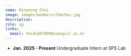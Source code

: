 ```yaml
---
name: Minyeong Choi
image: images/members/25mchoi.jpg
description: 
role: ug
links:
  email: tksdid07099@soongsil.ac.kr
---
```


- **Jan. 2025 - Present** Undergraduate Intern at SPS Lab
